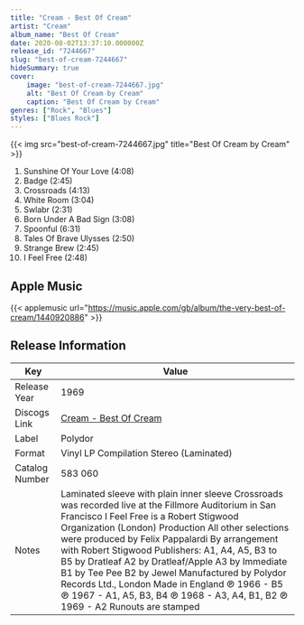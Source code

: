 ```yaml
---
title: "Cream - Best Of Cream"
artist: "Cream"
album_name: "Best Of Cream"
date: 2020-08-02T13:37:10.000000Z
release_id: "7244667"
slug: "best-of-cream-7244667"
hideSummary: true
cover:
    image: "best-of-cream-7244667.jpg"
    alt: "Best Of Cream by Cream"
    caption: "Best Of Cream by Cream"
genres: ["Rock", "Blues"]
styles: ["Blues Rock"]
---
```


{{< img src="best-of-cream-7244667.jpg" title="Best Of Cream by Cream" >}}

<!-- section break -->

1. Sunshine Of Your Love (4:08)
2. Badge (2:45)
3. Crossroads (4:13)
4. White Room (3:04)
5. Swlabr (2:31)
6. Born Under A Bad Sign (3:08)
7. Spoonful (6:31)
8. Tales Of Brave Ulysses (2:50)
9. Strange Brew (2:45)
10. I Feel Free (2:48)

<!-- section break -->




## Apple Music
{{< applemusic url="https://music.apple.com/gb/album/the-very-best-of-cream/1440920886" >}}






## Release Information
|  Key           | Value                                                |
| ---------------| ---------------------------------------------------- |
| Release Year   | 1969                                   |
| Discogs Link   | [Cream - Best Of Cream](https://www.discogs.com/release/7244667-Cream-Best-Of-Cream) |
| Label          | Polydor |
| Format         | Vinyl LP Compilation Stereo (Laminated) |
| Catalog Number | 583 060 |
| Notes | Laminated sleeve with plain inner sleeve  Crossroads was recorded live at the Fillmore Auditorium in San Francisco  I Feel Free is a Robert Stigwood Organization (London) Production All other selections were produced by Felix Pappalardi By arrangement with Robert Stigwood  Publishers: A1, A4, A5, B3 to B5 by Dratleaf A2 by Dratleaf/Apple  A3 by Immediate B1 by Tee Pee B2 by Jewel  Manufactured by Polydor Records Ltd., London  Made in England  ℗ 1966 - B5 ℗ 1967 - A1, A5, B3, B4 ℗ 1968 - A3, A4, B1, B2 ℗ 1969 - A2  Runouts are stamped |